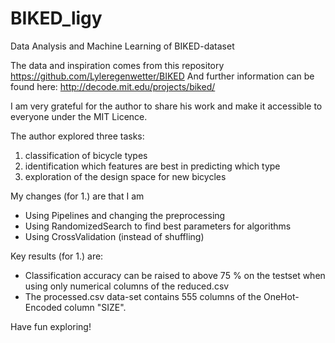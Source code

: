 # BIKED_ligy
 
Data Analysis and Machine Learning of BIKED-dataset

The data and inspiration comes from this repository https://github.com/Lyleregenwetter/BIKED
And further information can be found here: http://decode.mit.edu/projects/biked/

I am very grateful for the author to share his work and make it accessible to everyone under the MIT Licence.

The author explored three tasks: 
1. classification of bicycle types
2. identification which features are best in predicting which type
3. exploration of the design space for new bicycles

My changes (for 1.) are that I am
* Using Pipelines and changing the preprocessing
* Using RandomizedSearch to find best parameters for algorithms
* Using CrossValidation (instead of shuffling)

Key results (for 1.) are:
* Classification accuracy can be raised to above 75 % on the testset when using only numerical columns of the reduced.csv
* The processed.csv data-set contains 555 columns of the OneHot-Encoded column "SIZE". 

Have fun exploring!

